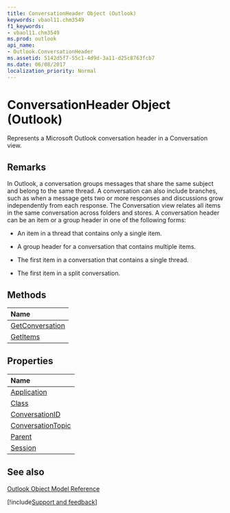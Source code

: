 ```yaml
---
title: ConversationHeader Object (Outlook)
keywords: vbaol11.chm3549
f1_keywords:
- vbaol11.chm3549
ms.prod: outlook
api_name:
- Outlook.ConversationHeader
ms.assetid: 5142d5f7-55c1-4d9d-3a11-d25c8763fcb7
ms.date: 06/08/2017
localization_priority: Normal
---
```



# ConversationHeader Object (Outlook)

Represents a Microsoft Outlook conversation header in a Conversation view.


## Remarks

In Outlook, a conversation groups messages that share the same subject and belong to the same thread. A conversation can also include branches, such as when a message gets two or more responses and discussions grow independently from each response. The Conversation view relates all items in the same conversation across folders and stores. A conversation header can be an item or a group header in one of the following forms: 


- An item in a thread that contains only a single item.
    
- A group header for a conversation that contains multiple items.
    
- The first item in a conversation that contains a single thread.
    
- The first item in a split conversation.
    



## Methods



|Name|
|:-----|
|[GetConversation](Outlook.ConversationHeader.GetConversation.md)|
|[GetItems](Outlook.ConversationHeader.GetItems.md)|

## Properties



|Name|
|:-----|
|[Application](Outlook.ConversationHeader.Application.md)|
|[Class](Outlook.ConversationHeader.Class.md)|
|[ConversationID](Outlook.ConversationHeader.ConversationID.md)|
|[ConversationTopic](Outlook.ConversationHeader.ConversationTopic.md)|
|[Parent](Outlook.ConversationHeader.Parent.md)|
|[Session](Outlook.ConversationHeader.Session.md)|

## See also


[Outlook Object Model Reference](./overview/Outlook/object-model.md)

[!include[Support and feedback](~/includes/feedback-boilerplate.md)]